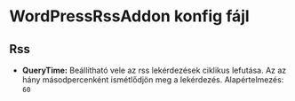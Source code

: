 # WordPressRssAddon konfig fájl

## Rss

* **QueryTime:** Beállítható vele az rss lekérdezések ciklikus lefutása. Az az hány másodpercenként ismétlődjön meg a lekérdezés. Alapértelmezés: `60`
